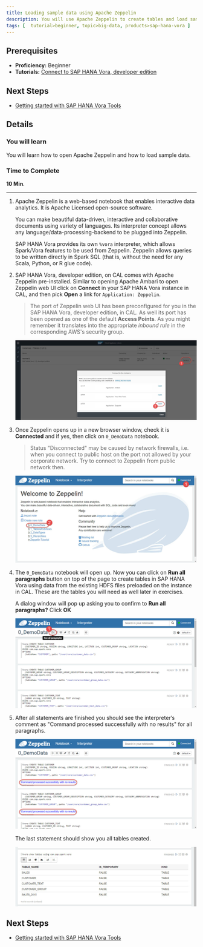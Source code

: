 ```yaml
---
title: Loading sample data using Apache Zeppelin
description: You will use Apache Zeppelin to create tables and load sample data from files already created in HDFS in SAP HANA Vora, developer edition, on CAL.
tags: [  tutorial>beginner, topic>big-data, products>sap-hana-vora ]
---
```

## Prerequisites  
 - **Proficiency:** Beginner
 - **Tutorials:** [Connect to SAP HANA Vora, developer edition](http://www.sap.com/developer/tutorials/vora-connect.html)

## Next Steps
 - [Getting started with SAP HANA Vora Tools](http://www.sap.com/developer/tutorials/vora-tools-getting-started.html)

## Details
### You will learn  
You will learn how to open Apache Zeppelin and how to load sample data.

### Time to Complete
**10 Min**.

---

1. Apache Zeppelin is a web-based notebook that enables interactive data analytics. It is Apache Licensed open-source software.

    You can make beautiful data-driven, interactive and collaborative documents using variety of languages. Its interpreter concept allows any language/data-processing-backend to be plugged into Zeppelin.

    SAP HANA Vora provides its own `%vora` interpreter, which allows Spark/Vora features to be used from Zeppelin. Zeppelin allows queries to be written directly in Spark SQL (that is, without the need for any Scala, Python, or R glue code).

2. SAP HANA Vora, developer edition, on CAL comes with Apache Zeppelin pre-installed. Similar to opening Apache Ambari to open Zeppelin web UI click on **Connect** in your SAP HANA Vora instance in CAL, and then pick **Open** a link for `Application: Zeppelin`.

    >The port of Zeppelin web UI has been preconfigured for you in the SAP HANA Vora, developer edition, in CAL. As well its port has been opened as one of the default **Access Points**. As you might remember it translates into the appropriate _inbound rule_ in the corresponding AWS's security group.

    ![Opening Apache Zeppelin from CAL cockpit](vorazeppelin01.jpg)

3. Once Zeppelin opens up in a new browser window, check it is **Connected** and if yes, then click on `0_DemoData` notebook.

    >Status "Disconnected" may be caused by network firewalls, i.e. when you connect to public host on the port not allowed by your corporate network. Try to connect to Zeppelin from public network then.

    ![Opening 0_DemoData notebook](vorazeppelin02.jpg)

4. The `0_DemoData` notebook will open up. Now you can click on **Run all paragraphs** button on top of the page to create tables in SAP HANA Vora using data from the existing HDFS files preloaded on the instance in CAL. These are the tables you will need as well later in exercises.

    A dialog window will pop up asking you to confirm to **Run all paragraphs?** Click **OK**

    ![Running all statements from 0_DemoData notebook](vorazeppelin03.jpg)

5. After all statements are finished you should see the interpreter’s comment as "Command processed successfully with no results" for all paragraphs.

    ![All statements executed in 0_DemoData notebook](vorazeppelin04.jpg)    

    The last statement should show you all tables created.

    ![All tables created](vorazeppelin05.jpg)

## Next Steps
 - [Getting started with SAP HANA Vora Tools](http://www.sap.com/developer/tutorials/vora-tools-getting-started.html)
